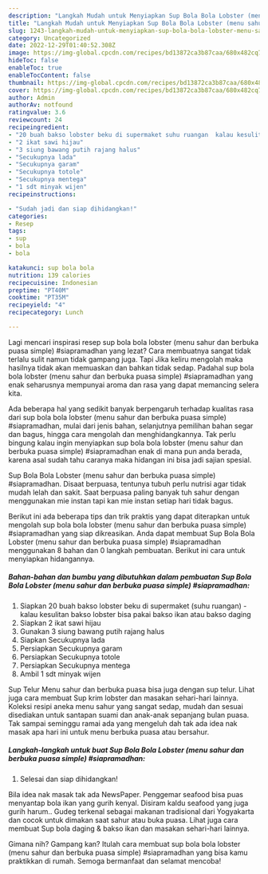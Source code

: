 ```yaml
---
description: "Langkah Mudah untuk Menyiapkan Sup Bola Bola Lobster (menu sahur dan berbuka puasa simple) #siapramadhan Anti Gagal"
title: "Langkah Mudah untuk Menyiapkan Sup Bola Bola Lobster (menu sahur dan berbuka puasa simple) #siapramadhan Anti Gagal"
slug: 1243-langkah-mudah-untuk-menyiapkan-sup-bola-bola-lobster-menu-sahur-dan-berbuka-puasa-simple-siapramadhan-anti-gagal
category: Uncategorized
date: 2022-12-29T01:40:52.308Z
image: https://img-global.cpcdn.com/recipes/bd13872ca3b87caa/680x482cq70/sup-bola-bola-lobster-menu-sahur-dan-berbuka-puasa-simple-siapramadhan-foto-resep-utama.jpg
hideToc: false
enableToc: true
enableTocContent: false
thumbnail: https://img-global.cpcdn.com/recipes/bd13872ca3b87caa/680x482cq70/sup-bola-bola-lobster-menu-sahur-dan-berbuka-puasa-simple-siapramadhan-foto-resep-utama.jpg
cover: https://img-global.cpcdn.com/recipes/bd13872ca3b87caa/680x482cq70/sup-bola-bola-lobster-menu-sahur-dan-berbuka-puasa-simple-siapramadhan-foto-resep-utama.jpg
author: Admin
authorAv: notfound
ratingvalue: 3.6
reviewcount: 24
recipeingredient:
- "20 buah bakso lobster beku di supermaket suhu ruangan  kalau kesulitan bakso lobster bisa pakai bakso ikan atau bakso daging"
- "2 ikat sawi hijau"
- "3 siung bawang putih rajang halus"
- "Secukupnya lada"
- "Secukupnya garam"
- "Secukupnya totole"
- "Secukupnya mentega"
- "1 sdt minyak wijen"
recipeinstructions:

- "Sudah jadi dan siap dihidangkan!"
categories:
- Resep
tags:
- sup
- bola
- bola

katakunci: sup bola bola 
nutrition: 139 calories
recipecuisine: Indonesian
preptime: "PT40M"
cooktime: "PT35M"
recipeyield: "4"
recipecategory: Lunch

---
```



Lagi mencari inspirasi resep sup bola bola lobster (menu sahur dan berbuka puasa simple) #siapramadhan yang lezat? Cara membuatnya sangat tidak terlalu sulit namun tidak gampang juga. Tapi Jika keliru mengolah maka hasilnya tidak akan memuaskan dan bahkan tidak sedap. Padahal sup bola bola lobster (menu sahur dan berbuka puasa simple) #siapramadhan yang enak seharusnya mempunyai aroma dan rasa yang dapat memancing selera kita.


Ada beberapa hal yang sedikit banyak berpengaruh terhadap kualitas rasa dari sup bola bola lobster (menu sahur dan berbuka puasa simple) #siapramadhan, mulai dari jenis bahan, selanjutnya pemilihan bahan segar dan bagus, hingga cara mengolah dan menghidangkannya. Tak perlu bingung kalau ingin menyiapkan sup bola bola lobster (menu sahur dan berbuka puasa simple) #siapramadhan enak di mana pun anda berada, karena asal sudah tahu caranya maka hidangan ini bisa jadi sajian spesial.

Sup Bola Bola Lobster (menu sahur dan berbuka puasa simple) #siapramadhan. Disaat berpuasa, tentunya tubuh perlu nutrisi agar tidak mudah lelah dan sakit. Saat berpuasa paling banyak tuh sahur dengan menggunakan mie instan tapi kan mie instan setiap hari tidak bagus.


Berikut ini ada beberapa tips dan trik praktis yang dapat diterapkan untuk mengolah sup bola bola lobster (menu sahur dan berbuka puasa simple) #siapramadhan yang siap dikreasikan. Anda dapat membuat Sup Bola Bola Lobster (menu sahur dan berbuka puasa simple) #siapramadhan menggunakan 8 bahan dan 0 langkah pembuatan. Berikut ini cara untuk menyiapkan hidangannya.

<!--inarticleads1-->

##### Bahan-bahan dan bumbu yang dibutuhkan dalam pembuatan Sup Bola Bola Lobster (menu sahur dan berbuka puasa simple) #siapramadhan:

1. Siapkan 20 buah bakso lobster beku di supermaket (suhu ruangan) - kalau kesulitan bakso lobster bisa pakai bakso ikan atau bakso daging
1. Siapkan 2 ikat sawi hijau
1. Gunakan 3 siung bawang putih rajang halus
1. Siapkan Secukupnya lada
1. Persiapkan Secukupnya garam
1. Persiapkan Secukupnya totole
1. Persiapkan Secukupnya mentega
1. Ambil 1 sdt minyak wijen


Sup Telur Menu sahur dan berbuka puasa bisa juga dengan sup telur. Lihat juga cara membuat Sup krim lobster dan masakan sehari-hari lainnya. Koleksi resipi aneka menu sahur yang sangat sedap, mudah dan sesuai disediakan untuk santapan suami dan anak-anak sepanjang bulan puasa. Tak sampai seminggu ramai ada yang mengeluh dah tak ada idea nak masak apa hari ini untuk menu berbuka puasa atau bersahur. 

<!--inarticleads2-->

##### Langkah-langkah untuk buat Sup Bola Bola Lobster (menu sahur dan berbuka puasa simple) #siapramadhan:


1. Selesai dan siap dihidangkan!

Bila idea nak masak tak ada NewsPaper. Penggemar seafood bisa puas menyantap bola ikan yang gurih kenyal. Disiram kaldu seafood yang juga gurih harum.. Gudeg terkenal sebagai makanan tradisional dari Yogyakarta dan cocok untuk dimakan saat sahur atau buka puasa. Lihat juga cara membuat Sup bola daging &amp; bakso ikan dan masakan sehari-hari lainnya. 

Gimana nih? Gampang kan? Itulah cara membuat sup bola bola lobster (menu sahur dan berbuka puasa simple) #siapramadhan yang bisa kamu praktikkan di rumah. Semoga bermanfaat dan selamat mencoba!

